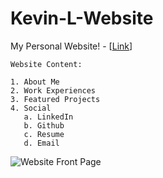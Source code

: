 # Kevin-L-Website

My Personal Website!  -  [[Link](https://rezeroe.github.io/Kevin-L-Website/)]

```
Website Content:

1. About Me
2. Work Experiences
3. Featured Projects
4. Social
   a. LinkedIn
   b. Github
   c. Resume
   d. Email
```

![Website Front Page](https://i.imgur.com/pvh49Gb.png)

